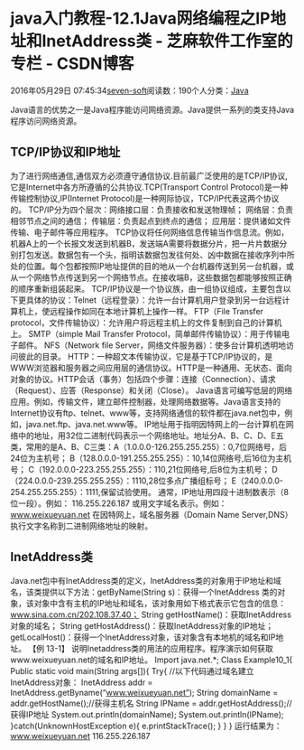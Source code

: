 
# java入门教程-12.1Java网络编程之IP地址和InetAddress类 -  芝麻软件工作室的专栏 - CSDN博客


2016年05月29日 07:45:34[seven-soft](https://me.csdn.net/softn)阅读数：190个人分类：[Java																](https://blog.csdn.net/softn/article/category/6242590)



Java语言的优势之一是Java程序能访问网络资源。Java提供一系列的类支持Java程序访问网络资源。
## TCP/IP协议和IP地址
为了进行网络通信,通信双方必须遵守通信协议.目前最广泛使用的是TCP/IP协议,它是Internet中各方所遵循的公共协议.TCP(Transport Control Protocol)是一种传输控制协议,IP(Internet
 Protocol)是一种网际协议，TCP/IP代表这两个协议的。
TCP/IP分为四个层次：网络接口层：负责接收和发送物理帧；
网络层：负责相邻节点之间的通信；
传输层：负责起点到终点的通信；
应用层：提供诸如文件传输、电子邮件等应用程序。
TCP协议将任何网络信息传输当作信息流。例如，机器A上的一个长报文发送到机器B，发送端A需要将数据分片，把一片片数据分别打包发送。数据包有一个头，指明该数据包发往何处、凶中数据在接收序列中所处的位置。每个包都按照IP地址提供的目的地从一个台机器传送到另一台机器，或从一个网络节点传送到另一个网络节点。在接收端B，这些数据包都能够按照正确的顺序重新组装起来。
TCP/IP协议是一个协议族，由一组协议组成，主要包含以下更具体的协议：Telnet（远程登录）：允许一台计算机用户登录到另一台远程计算机上，使远程操作如同在本地计算机上操作一样。
FTP（File Transfer protocol，文件传输协议）：允许用户将远程主机上的文件复制到自己的计算机上。
SMTP（simple Mail Transfer Protocol，简单邮件传输协议）：用于传输电子邮件。
NFS（Network file Server，网络文件服务器）：使多台计算机透明地访问彼此的目录。
HTTP：一种超文本传输协议，它是基于TCP/IP协议的，是WWW浏览器和服务器之间应用层的通信协议。HTTP是一种通用、无状态、面向对象的协议。HTTP会话（事务）包括四个步骤：连接（Connection）、请求（Request）、应答（Response）和关闭（Close）。
Java语言可编写低层的网络应用。例如，传输文件，建立邮件控制器，处理网络数据等。Java语言支持的Internet协议有ftp、telnet、www等，支持网络通信的软件都在java.net包中，例如，java.net.ftp、java.net.www等。
IP地址用于指明因特网上的一台计算机在网络中的地址，用32位二进制代码表示一个网络地址。地址分A、B、C、D、E五类，常用的是A、B、C三类：A（1.0.0.0-126.255.255.255）：0,7位网络号，后24位为主机号；
B（128.0.0.0-191.255.255.255）：10,14位网络号,后16位为主机号；
C（192.0.0.0-223.255.255.255）：110,21位网络号,后8位为主机号；
D（224.0.0.0-239.255.255.255）：1110,28位多点广播组标号；
E（240.0.0.0-254.255.255.255）：1111,保留试验使用。
通常，IP地址用四段十进制数表示（8位一段）。例如：
116.255.226.187
或用文字域名表示。例如：
www.weixueyuan.net
在因特网上，域名服务器（Domain Name Server,DNS）执行文字名称到二进制网络地址的映射。
## InetAddress类
Java.net包中有InetAddress类的定义，InetAddress类的对象用于IP地址和域名，该类提供以下方法：getByName(String s)：获得一个InetAddress 类的对象，该对象中含有主机的IP地址和域名，该对象用如下格式表示它包含的信息：www.sina.com.cn/202.108.37.40；
String getHostName()：获取InetAddress对象的域名；
String getHostAddress()：获取InetAddress对象的IP地址；
getLocalHost()：获得一个InetAddress对象，该对象含有本地机的域名和IP地址。
【例 13-1】 说明Inetaddress类的用法的应用程序。程序演示如何获取www.weixueyuan.net的域名和IP地址。
Import java.net.*;
Class Example10_1{
Public static void main(String args[]){
Try{ //以下代码通过域名建立InetAddress对象：
InetAddress addr = InetAddress.getByname(“www.weixueyuan.net”);
String domainName = addr.getHostName();//获得主机名
String IPName = addr.getHostAddress();//获得IP地址
System.out.println(domainName);
System.out.println(IPName);
}catch(UnknownHostException e){
e.printStackTrace();
}
}
}
运行结果为：
www.weixueyuan.net
116.255.226.187

